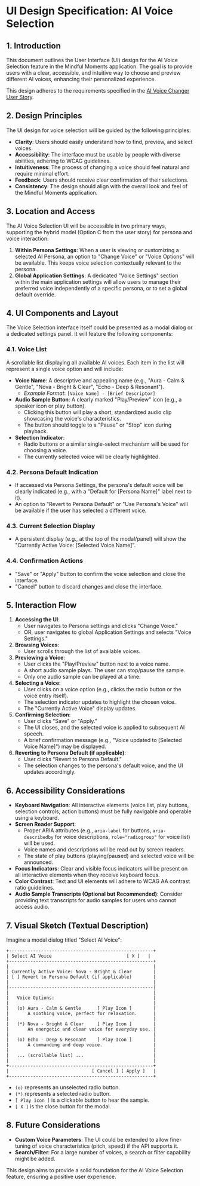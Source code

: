 # UI Design Specification: AI Voice Selection

## 1. Introduction

This document outlines the User Interface (UI) design for the AI Voice Selection feature in the Mindful Moments application. The goal is to provide users with a clear, accessible, and intuitive way to choose and preview different AI voices, enhancing their personalized experience.

This design adheres to the requirements specified in the [AI Voice Changer User Story](docs/Voice_Changer_User_Story.md:1).

## 2. Design Principles

The UI design for voice selection will be guided by the following principles:

*   **Clarity**: Users should easily understand how to find, preview, and select voices.
*   **Accessibility**: The interface must be usable by people with diverse abilities, adhering to WCAG guidelines.
*   **Intuitiveness**: The process of changing a voice should feel natural and require minimal effort.
*   **Feedback**: Users should receive clear confirmation of their selections.
*   **Consistency**: The design should align with the overall look and feel of the Mindful Moments application.

## 3. Location and Access

The AI Voice Selection UI will be accessible in two primary ways, supporting the hybrid model (Option C from the user story) for persona and voice interaction:

1.  **Within Persona Settings**: When a user is viewing or customizing a selected AI Persona, an option to "Change Voice" or "Voice Options" will be available. This keeps voice selection contextually relevant to the persona.
2.  **Global Application Settings**: A dedicated "Voice Settings" section within the main application settings will allow users to manage their preferred voice independently of a specific persona, or to set a global default override.

## 4. UI Components and Layout

The Voice Selection interface itself could be presented as a modal dialog or a dedicated settings panel. It will feature the following components:

### 4.1. Voice List

A scrollable list displaying all available AI voices. Each item in the list will represent a single voice option and will include:

*   **Voice Name**: A descriptive and appealing name (e.g., "Aura - Calm & Gentle", "Nova - Bright & Clear", "Echo - Deep & Resonant").
    *   *Example Format*: `[Voice Name] - [Brief Descriptor]`
*   **Audio Sample Button**: A clearly marked "Play/Preview" icon (e.g., a speaker icon or play button).
    *   Clicking this button will play a short, standardized audio clip showcasing the voice's characteristics.
    *   The button should toggle to a "Pause" or "Stop" icon during playback.
*   **Selection Indicator**:
    *   Radio buttons or a similar single-select mechanism will be used for choosing a voice.
    *   The currently selected voice will be clearly highlighted.

### 4.2. Persona Default Indication

*   If accessed via Persona Settings, the persona's default voice will be clearly indicated (e.g., with a "Default for [Persona Name]" label next to it).
*   An option to "Revert to Persona Default" or "Use Persona's Voice" will be available if the user has selected a different voice.

### 4.3. Current Selection Display

*   A persistent display (e.g., at the top of the modal/panel) will show the "Currently Active Voice: [Selected Voice Name]".

### 4.4. Confirmation Actions

*   "Save" or "Apply" button to confirm the voice selection and close the interface.
*   "Cancel" button to discard changes and close the interface.

## 5. Interaction Flow

1.  **Accessing the UI**:
    *   User navigates to Persona settings and clicks "Change Voice."
    *   OR, user navigates to global Application Settings and selects "Voice Settings."
2.  **Browsing Voices**:
    *   User scrolls through the list of available voices.
3.  **Previewing a Voice**:
    *   User clicks the "Play/Preview" button next to a voice name.
    *   A short audio sample plays. The user can stop/pause the sample.
    *   Only one audio sample can be played at a time.
4.  **Selecting a Voice**:
    *   User clicks on a voice option (e.g., clicks the radio button or the voice entry itself).
    *   The selection indicator updates to highlight the chosen voice.
    *   The "Currently Active Voice" display updates.
5.  **Confirming Selection**:
    *   User clicks "Save" or "Apply."
    *   The UI closes, and the selected voice is applied to subsequent AI speech.
    *   A brief confirmation message (e.g., "Voice updated to [Selected Voice Name]") may be displayed.
6.  **Reverting to Persona Default (if applicable)**:
    *   User clicks "Revert to Persona Default."
    *   The selection changes to the persona's default voice, and the UI updates accordingly.

## 6. Accessibility Considerations

*   **Keyboard Navigation**: All interactive elements (voice list, play buttons, selection controls, action buttons) must be fully navigable and operable using a keyboard.
*   **Screen Reader Support**:
    *   Proper ARIA attributes (e.g., `aria-label` for buttons, `aria-describedby` for voice descriptions, `role="radiogroup"` for voice list) will be used.
    *   Voice names and descriptions will be read out by screen readers.
    *   The state of play buttons (playing/paused) and selected voice will be announced.
*   **Focus Indicators**: Clear and visible focus indicators will be present on all interactive elements when they receive keyboard focus.
*   **Color Contrast**: Text and UI elements will adhere to WCAG AA contrast ratio guidelines.
*   **Audio Sample Transcripts (Optional but Recommended)**: Consider providing text transcripts for audio samples for users who cannot access audio.

## 7. Visual Sketch (Textual Description)

Imagine a modal dialog titled "Select AI Voice":

```
+------------------------------------------------------+
| Select AI Voice                            [ X ]   |
+------------------------------------------------------+
|                                                      |
| Currently Active Voice: Nova - Bright & Clear        |
| [ ] Revert to Persona Default (if applicable)        |
|                                                      |
|------------------------------------------------------|
|                                                      |
|   Voice Options:                                     |
|                                                      |
|   (o) Aura - Calm & Gentle      [ Play Icon ]        |
|       A soothing voice, perfect for relaxation.      |
|                                                      |
|   (*) Nova - Bright & Clear     [ Play Icon ]        |
|       An energetic and clear voice for everyday use. |
|                                                      |
|   (o) Echo - Deep & Resonant    [ Play Icon ]        |
|       A commanding and deep voice.                   |
|                                                      |
|   ... (scrollable list) ...                          |
|                                                      |
+------------------------------------------------------+
|                               [ Cancel ] [ Apply ]   |
+------------------------------------------------------+
```
*   `(o)` represents an unselected radio button.
*   `(*)` represents a selected radio button.
*   `[ Play Icon ]` is a clickable button to hear the sample.
*   `[ X ]` is the close button for the modal.

## 8. Future Considerations

*   **Custom Voice Parameters**: The UI could be extended to allow fine-tuning of voice characteristics (pitch, speed) if the API supports it.
*   **Search/Filter**: For a large number of voices, a search or filter capability might be added.

This design aims to provide a solid foundation for the AI Voice Selection feature, ensuring a positive user experience.